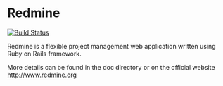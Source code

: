 Redmine
========

[![Build Status](https://travis-ci.com/nanego/redmine.svg?branch=master)](https://travis-ci.com/nanego/redmine)

Redmine is a flexible project management web application written using Ruby on Rails framework.

More details can be found in the doc directory or on the official website http://www.redmine.org
